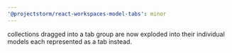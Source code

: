 ```yaml
---
'@projectstorm/react-workspaces-model-tabs': minor
---
```


collections dragged into a tab group are now exploded into their individual models each represented as a tab instead.
